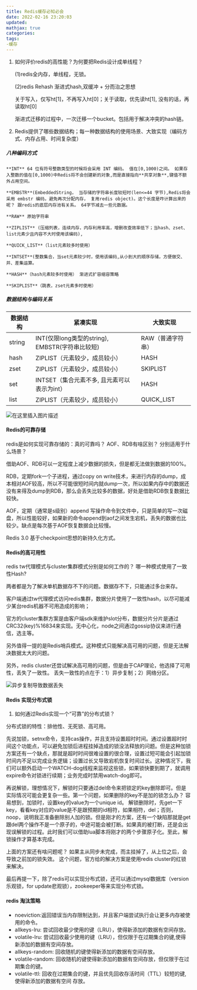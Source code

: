 ```yaml
---
title: Redis缓存必知必会
date: 2022-02-16 23:20:03
updated:
mathjax: true
categories:
tags: 
-缓存
---
```



1. 如何评价redis的高性能？为何要把Redis设计成单线程？

   (1)redis全内存，单线程，无锁。

   (2)redis Rehash 渐进式hash,双缓冲 + 分而治之思想 

    关于写入，仅写ht[1]，不再写入ht[0]；关于读取，优先读ht[1], 没有的话，再读取ht[0]

    渐进式迁移的过程中，一次迁移一个bucket。包括用于解决冲突的hash链。

2. Redis提供了哪些数据结构；每一种数据结构的使用场景、大致实现（编码方式、内存占用、时间复杂度）

##### 八种编码方式

    **INT** 64 位有符号整数类型的时候将会采用 INT 编码。 值在[0,1000)之间。 如果存入整数的值在[0,1000)中Redis将不会创建新的对象,而是直接指向**共享对象**,键值不额外占用空间。

    **EMBSTR**(EmbeddedString， 当存储的字符串长度较短时(len<=44 字节),Redis将会采用 embstr 编码，避免再次分配内存， 复用redis object)。这个长度是咋计算出来的呢？ 跟redis的底层内存池有关系。 64字节减去一些元数据。

    **RAW** 原始字符串

    **ZIPLIST** (压缩列表，连续内存，内存利用率高，增删改查效率低下；当hash、zset、list元素少且内容不大时使用该编码),

    **QUICK_LIST**（list元素较多时使用）

    **INTSET**(整数集合，当set元素较少时，使用该编码,从小到大的顺序存储，方便做交、并、差集运算。

    **HASH**（hash元素较多时使用） 渐进式扩容缩容策略

    **SKIPLIST**（跳表，zset元素多时使用）

##### 数据结构与编码关系

|  数据结构 | 紧凑实现 | 大致实现 |
|  ----  | ----  | ---- |
|  string | INT(仅限long类型的string), EMBSTR(字符串比较短) |RAW（普通字符串）|
|  hash | ZIPLIST（元素较少，成员较小）|HASH|
|  zset | ZIPLIST（元素较少，成员较小）|SKIPLIST|
|  set | INTSET（集合元素不多, 且元素可以表示为int）|HASH|
|  list | ZIPLIST（元素较少，成员较小）|QUICK_LIST|

![在这里插入图片描述](https://images.gitbook.cn/0bc2bef0-a343-11ea-a506-f32f5295a5a9)

#### Redis的可靠存储

redis是如何实现可靠存储的：真的可靠吗？ AOF、RDB有啥区别？ 分别适用于什么场景？

借助AOF、RDB可以一定程度上减少数据的损失，但是都无法做到数据的100%。

RDB，定期fork一个子进程，通过copy on write技术，来进行内存的dump，成本相对AOF较高，所以不可能很短时间内就dump一次，所以如果内存中的数据还没有来得及dump到RDB，那么会丢失比较多的数据，好处是借助RDB恢复数据比较快。

AOF，定期（通常是s级别）append 写操作命令到文件中，只是简单的写一次磁盘，所以性能较好，如果新的命令append到aof之间发生宕机，丢失的数据也比较少。缺点是每次基于AOF恢复数据会比较慢。

Redis 3.0 基于checkpoint思想的新持久化方式。

#### Redis的高可用性

redis tw代理模式与cluster集群模式分别是如何工作的？ 哪一种模式使用了一致性Hash?

两者都是为了解决单机数据存不下的问题。数据存不下，只能通过多台来存。

客户端通过tw代理模式访问redis集群，数据分片使用了一致性hash，以尽可能减少某台redis机器不可用造成的影响；

官方的cluster集群方案是由客户端sdk来维护slot分布，数据分片分片是通过CRC32(key)%16834来实现。无中心化，node之间通过gossip协议来进行通信，选主等。

另外值得一提的是Redis哨兵模式。这种模式只能解决高可用的问题，但是无法解决数据太大的问题。

另外，redis cluster还尝试解决高可用的问题，但是由于CAP理论，他选择了可用性，丢失了一致性。 丢失一致性的点在于：1）异步复制；2）网络分区。

![异步复制导致数据丢失](https://pic2.zhimg.com/80/v2-1530e8c407dd674e77ee7dc36295b161_1440w.jpg)

#### Redis 实现分布式锁

1. 如何通过Redis实现一个“可靠”的分布式锁？

分布式锁的特性：排他性、无死锁、高可用。

先说加锁，setnx命令，支持cas操作，并且支持设置超时时间。通过设置超时时间这个功能点，可以避免加锁后进程挂掉造成的锁没法释放的问题。但是这种加锁方案还有一个缺点，那就是超时时间很难设置的很合理，设置过短可能会引起加锁时间内不足以完成业务逻辑；设置过长又导致宕机恢复时间过长。这种情况下，我们可以额外启动一个WATCH-dog线程来监视这些锁，如果锁快要到期了，就调用expire命令对锁进行续期；业务完成时禁用watch-dog即可。

再说解锁，理想情况下，解锁时只要通过del命令来把锁定的key删除即可。但是实际情况可能会更复杂一些。第一个问题，如果删除的key不是加的锁怎么办？ 容易想到，加锁时，设置key的value为一个unique id。 解锁删除时，先get一下key，看看key对应的value是不是跟预期的id相符，如果相符，del；否则，noop，说明我正准备删除别人加的锁。但是刚才的方案，还有一个缺陷那就是get跟del两个操作不是一个原子的，中途可能会被打断。如果真的被打断，还是会出现误解锁的过程。此时我们可以借助lua脚本将刚才的两个步骤原子化。至此，解锁操作才算基本完成。

上面的方案还有啥问题呢？ 如果主从同步未完成，而主挂掉了，从上位之后，会导致之前加的锁失效。 这个问题，官方给的解决方案是使用redis cluster的红锁来解决。

最后再提一下，除了redis可以实现分布式锁，还可以通过mysql数据库（version乐观锁，for update悲观锁），zookeeper等来实现分布式锁。

#### redis 淘汰策略

- noeviction:返回错误当内存限制达到，并且客户端尝试执行会让更多内存被使用的命令。
- allkeys-lru: 尝试回收最少使用的键（LRU），使得新添加的数据有空间存放。
- volatile-lru: 尝试回收最少使用的键（LRU），但仅限于在过期集合的键,使得新添加的数据有空间存放。
- allkeys-random: 回收随机的键使得新添加的数据有空间存放。
- volatile-random: 回收随机的键使得新添加的数据有空间存放，但仅限于在过期集合的键。
- volatile-ttl: 回收在过期集合的键，并且优先回收存活时间（TTL）较短的键,使得新添加的数据有空间 存放。
  